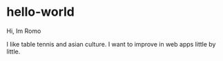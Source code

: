# hello-world
Hi, Im Romo

I like table tennis and asian culture. I want to improve in web apps little by little.
